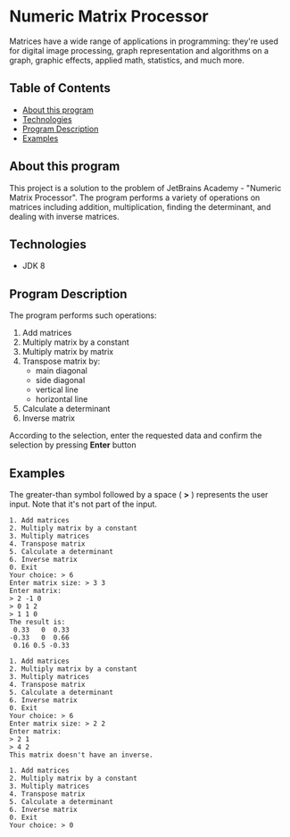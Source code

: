 # Numeric Matrix Processor
Matrices have a wide range of applications in programming: they're used for digital image processing, graph representation and algorithms on a graph, graphic effects, applied math, statistics, and much more.

## Table of Contents
* [About this program](#about-this-program)
* [Technologies](#technologies)
* [Program Description](#program-description)
* [Examples](#examples)

## About this program
This project is a solution to the problem of JetBrains Academy - "Numeric Matrix Processor".
The program performs a variety of operations on matrices including addition, multiplication, finding the determinant, and dealing with inverse matrices.

## Technologies
- JDK 8

## Program Description
The program performs such operations:
1. Add matrices
2. Multiply matrix by a constant
3. Multiply matrix by matrix
4. Transpose matrix by:
	- main diagonal
	- side diagonal
	- vertical line
	- horizontal line
5. Calculate a determinant
6. Inverse matrix

According to the selection, enter the requested data and confirm the selection by pressing **Enter** button

## Examples
The greater-than symbol followed by a space ( **>** ) represents the user input. Note that it's not part of the input.

```
1. Add matrices
2. Multiply matrix by a constant
3. Multiply matrices
4. Transpose matrix
5. Calculate a determinant
6. Inverse matrix
0. Exit
Your choice: > 6
Enter matrix size: > 3 3
Enter matrix:
> 2 -1 0
> 0 1 2
> 1 1 0
The result is:
 0.33   0  0.33
-0.33   0  0.66
 0.16 0.5 -0.33

1. Add matrices
2. Multiply matrix by a constant
3. Multiply matrices
4. Transpose matrix
5. Calculate a determinant
6. Inverse matrix
0. Exit
Your choice: > 6
Enter matrix size: > 2 2
Enter matrix:
> 2 1
> 4 2
This matrix doesn't have an inverse.

1. Add matrices
2. Multiply matrix by a constant
3. Multiply matrices
4. Transpose matrix
5. Calculate a determinant
6. Inverse matrix
0. Exit
Your choice: > 0
```
